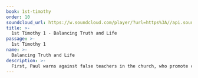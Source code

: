 ```yaml
---
book: 1st-timothy
order: 10
soundcloud_url: https://w.soundcloud.com/player/?url=https%3A//api.soundcloud.com/tracks/
title: >-
  1st Timothy 1 - Balancing Truth and Life
passage: >-
  1st Timothy 1
name: >-
  Balancing Truth and Life
description: >-
  First, Paul warns against false teachers in the church, who promote controversies. Then he gives a personal witness to the grace of God in his own life, and what the purpose of Christ's coming was.
---
```


